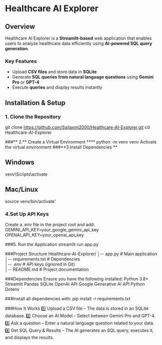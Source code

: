 # Healthcare AI Explorer  

## Overview  
Healthcare AI Explorer is a **Streamlit-based** web application that enables users to analyze healthcare data efficiently using **AI-powered SQL query generation**.  

### Key Features  
- Upload **CSV files** and store data in **SQLite**  
- Generate **SQL queries from natural language questions** using **Gemini Pro** or **GPT-4**  
- Execute **queries** and display results instantly  

## Installation & Setup  

### 1. Clone the Repository  

git clone https://github.com/Sailaxmi2000/Healthcare-AI-Explorer.git
cd Healthcare-AI-Explorer


###** 2.** Create a Virtual Environment **** 
python -m venv venv
Activate the virtual environment
###**3.Install Dependencies
**
## Windows
venv\Scripts\activate

## Mac/Linux
source venv/bin/activate'

### 4.Set Up API Keys

Create a .env file in the project root and add:
GEMINI_API_KEY=your_google_gemini_api_key
OPENAI_API_KEY=your_openai_api_key

###5. Run the Application
streamlit run app.py

###Project Structure
Healthcare-AI-Explorer/
│-- app.py              # Main application  
│-- requirements.txt    # Dependencies  
│-- .env                # API keys (ignored in Git)  
│-- README.md           # Project documentation

###Dependencies
Ensure you have the following installed:
Python 3.8+
Streamlit
Pandas
SQLite
OpenAI API
Google Generative AI API
Python Dotenv

###Install all dependencies with:
pip install -r requirements.txt

###How It Works
1️⃣ Upload a CSV file – The data is stored in an SQLite database.
2️⃣ Choose an AI Model – Select between Gemini Pro and GPT-4.
3️⃣ Ask a question – Enter a natural language question related to your data.
4️⃣ Get SQL Query & Results – The AI generates an SQL query, executes it, and displays the results.



